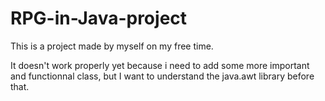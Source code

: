 # RPG-in-Java-project

This is a project made by myself on my free time.

It doesn't work properly yet because i need to add some more important and functionnal class, but I want to understand the java.awt library before that.
